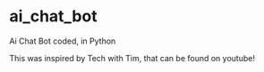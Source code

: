 # ai_chat_bot
Ai Chat Bot coded, in Python

This was inspired by Tech with Tim, that can be found on youtube!
